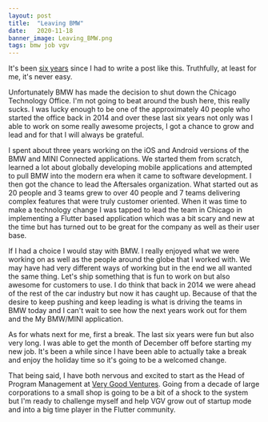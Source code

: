 ```yaml
---
layout: post
title:  "Leaving BMW"
date:   2020-11-18
banner_image: Leaving_BMW.png
tags: bmw job vgv
---
```


It's been [six years](https://tomarra.com/2014/09/19/looking-back-at-novkiasoft/) since I had to write a post like this. Truthfully, at least for me, it's never easy.

Unfortunately BMW has made the decision to shut down the Chicago Technology Office. I'm not going to beat around the bush here, this really sucks. I was lucky enough to be one of the approximately 40 people who started the office back in 2014 and over these last six years not only was I able to work on some really awesome projects, I got a chance to grow and lead and for that I will always be grateful.

I spent about three years working on the iOS and Android versions of the BMW and MINI Connected applications. We started them from scratch, learned a lot about globally developing mobile applications and attempted to pull BMW into the modern era when it came to software development. I then got the chance to lead the Aftersales organization. What started out as 20 people and 3 teams grew to over 40 people and 7 teams delivering complex features that were truly customer oriented. When it was time to make a technology change I was tapped to lead the team in Chicago in implementing a Flutter based application which was a bit scary and new at the time but has turned out to be great for the company as well as their user base.

If I had a choice I would stay with BMW. I really enjoyed what we were working on as well as the people around the globe that I worked with. We may have had very different ways of working but in the end we all wanted the same thing. Let's ship something that is fun to work on but also awesome for customers to use. I do think that back in 2014 we were ahead of the rest of the car industry but now it has caught up. Because of that the desire to keep pushing and keep leading is what is driving the teams in BMW today and I can't wait to see how the next years work out for them and the My BMW/MINI application.

As for whats next for me, first a break. The last six years were fun but also very long. I was able to get the month of December off before starting my new job. It's been a while since I have been able to actually take a break and enjoy the holiday time so it's going to be a welcomed change. 

That being said, I have both nervous and excited to start as the Head of Program Management at [Very Good Ventures](https://verygood.ventures). Going from a decade of large corporations to a small shop is going to be a bit of a shock to the system but I'm ready to challenge myself and help VGV grow out of startup mode and into a big time player in the Flutter community.





